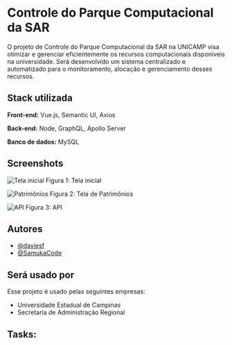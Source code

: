 # Controle do Parque Computacional da SAR

O projeto de Controle do Parque Computacional da SAR na UNICAMP visa otimizar e gerenciar eficientemente os recursos computacionais disponíveis na universidade. Será desenvolvido um sistema centralizado e automatizado para o monitoramento, alocação e gerenciamento desses recursos.




## Stack utilizada

**Front-end:** Vue.js, Semantic UI, Axios

**Back-end:** Node, GraphQL, Apollo Server

**Banco de dados:** MySQL



## Screenshots

![Tela inicial](https://img001.prntscr.com/file/img001/PGw94Q1zS5y8dKzIVXgAxQ.png)
Figura 1: Tela inicial

![Patrimônios](https://img001.prntscr.com/file/img001/BwlkWEHyST-OsRulK2mLqw.png)
Figura 2: Tela de Patrimônios

![API](https://img001.prntscr.com/file/img001/7GKGF7LNTQuacAnGKAx0yg.png)
Figura 3: API







## Autores

- [@daviesf](https://www.github.com/daviesf)
- [@SamukaCode](https://www.github.com/SamukaCode)





## Será usado por

Esse projeto é usado pelas seguintes empresas:

- Universidade Estadual de Campinas
- Secretaria de Administração Regional

## Tasks:



